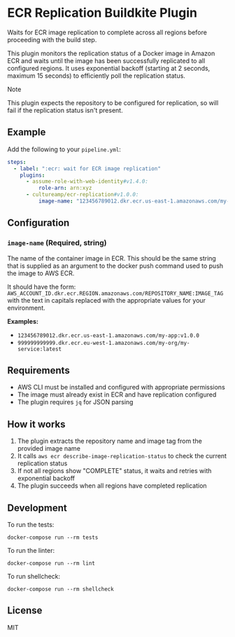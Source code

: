 # ECR Replication Buildkite Plugin

Waits for ECR image replication to complete across all regions before proceeding with the build step.

This plugin monitors the replication status of a Docker image in Amazon ECR and waits until the image has been successfully replicated to all configured regions. It uses exponential backoff (starting at 2 seconds, maximum 15 seconds) to efficiently poll the replication status.

> [!NOTE]
> This plugin expects the repository to be configured for replication, so will fail if the replication status isn't present.

## Example

Add the following to your `pipeline.yml`:

```yml
steps:
  - label: ":ecr: wait for ECR image replication"
    plugins:
      - assume-role-with-web-identity#v1.4.0:
          role-arn: arn:xyz
      - cultureamp/ecr-replication#v1.0.0:
          image-name: "123456789012.dkr.ecr.us-east-1.amazonaws.com/my-repo:latest"
```

## Configuration

### `image-name` (Required, string)

The name of the container image in ECR. This should be the same string that is supplied as an argument to the docker push command used to push the image to AWS ECR. 

It should have the form: `AWS_ACCOUNT_ID.dkr.ecr.REGION.amazonaws.com/REPOSITORY_NAME:IMAGE_TAG` with the text in capitals replaced with the appropriate values for your environment.

**Examples:**
- `123456789012.dkr.ecr.us-east-1.amazonaws.com/my-app:v1.0.0`
- `999999999999.dkr.ecr.eu-west-1.amazonaws.com/my-org/my-service:latest`

## Requirements

- AWS CLI must be installed and configured with appropriate permissions
- The image must already exist in ECR and have replication configured
- The plugin requires `jq` for JSON parsing

## How it works

1. The plugin extracts the repository name and image tag from the provided image name
2. It calls `aws ecr describe-image-replication-status` to check the current replication status
3. If not all regions show "COMPLETE" status, it waits and retries with exponential backoff
4. The plugin succeeds when all regions have completed replication

## Development

To run the tests:

```shell
docker-compose run --rm tests
```

To run the linter:

```shell
docker-compose run --rm lint
```

To run shellcheck:

```shell
docker-compose run --rm shellcheck
```

## License

MIT
